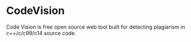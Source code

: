# CodeVision
Code Vision is free open source web tool built for detecting plagiarism in c++/c/c99/c14 source code.  

